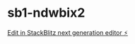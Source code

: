 # sb1-ndwbix2

[Edit in StackBlitz next generation editor ⚡️](https://stackblitz.com/~/github.com/jubomain/sb1-ndwbix2)